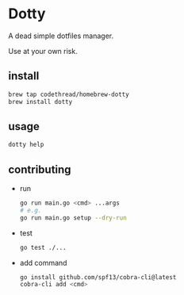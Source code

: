# Dotty

A dead simple dotfiles manager.

Use at your own risk.

## install

```sh
brew tap codethread/homebrew-dotty
brew install dotty
```

## usage

```sh
dotty help
```

## contributing

- run
  ```sh
  go run main.go <cmd> ...args
  # e.g.
  go run main.go setup --dry-run
  ```
- test
  ```sh
  go test ./...
  ```
- add command
  ```sh
  go install github.com/spf13/cobra-cli@latest
  cobra-cli add <cmd>
  ```
